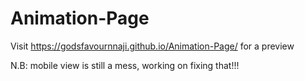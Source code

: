 # Animation-Page
 Visit https://godsfavournnaji.github.io/Animation-Page/ for a preview
 
 N.B: mobile view is still a mess, working on fixing that!!!
